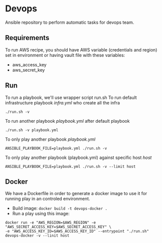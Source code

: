 # Devops
Ansible repository to perform automatic tasks for devops team.

## Requirements

To run AWS recipe, you should have AWS variable (credentials and region) set in environment
or having vault file with these variables:
- aws_access_key
- aws_secret_key

## Run
To run a playbook, we'll use wrapper script run.sh
To run default infrastructure playbook *infra.yml* who create all the infra
```
./run.sh -v
```
To run another playbook *playbook.yml* after default playbook
```
./run.sh -v playbook.yml
```
To only play another playbook *playbook.yml*
```
ANSIBLE_PLAYBOOK_FILE=playbook.yml ./run.sh -v
```
To only play another playbook (playbook.yml) against specific host *host*
```
ANSIBLE_PLAYBOOK_FILE=playbook.yml ./run.sh -v --limit host
```

## Docker
We have a Dockerfile in order to generate a docker image to use it for
running play in an controled environment.
- Build image: ```docker build -t devops-docker .```
- Run a play using this image:
```
docker run -e "AWS_REGION=$AWS_REGION" -e "AWS_SECRET_ACCESS_KEY=$AWS_SECRET_ACCESS_KEY" \
-e "AWS_ACCESS_KEY_ID=$AWS_ACCESS_KEY_ID" --entrypoint "./run.sh"
devops-docker -v --linit host
```
